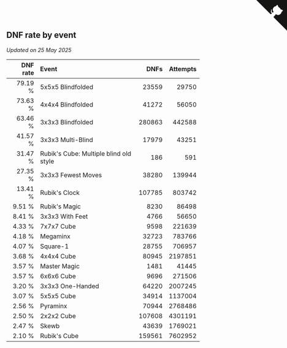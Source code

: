 ## DNF rate by event

*Updated on 25 May 2025*

| DNF rate | Event | DNFs | Attempts |
| ---: | :--- | ---: | ---: |
| 79.19 % | 5x5x5 Blindfolded | 23559 | 29750 |
| 73.63 % | 4x4x4 Blindfolded | 41272 | 56050 |
| 63.46 % | 3x3x3 Blindfolded | 280863 | 442588 |
| 41.57 % | 3x3x3 Multi-Blind | 17979 | 43251 |
| 31.47 % | Rubik's Cube: Multiple blind old style | 186 | 591 |
| 27.35 % | 3x3x3 Fewest Moves | 38280 | 139944 |
| 13.41 % | Rubik's Clock | 107785 | 803742 |
| 9.51 % | Rubik's Magic | 8230 | 86498 |
| 8.41 % | 3x3x3 With Feet | 4766 | 56650 |
| 4.33 % | 7x7x7 Cube | 9598 | 221639 |
| 4.18 % | Megaminx | 32723 | 783766 |
| 4.07 % | Square-1 | 28755 | 706957 |
| 3.68 % | 4x4x4 Cube | 80945 | 2197851 |
| 3.57 % | Master Magic | 1481 | 41445 |
| 3.57 % | 6x6x6 Cube | 9696 | 271506 |
| 3.20 % | 3x3x3 One-Handed | 64220 | 2007245 |
| 3.07 % | 5x5x5 Cube | 34914 | 1137004 |
| 2.56 % | Pyraminx | 70944 | 2768486 |
| 2.50 % | 2x2x2 Cube | 107608 | 4301191 |
| 2.47 % | Skewb | 43639 | 1769021 |
| 2.10 % | Rubik's Cube | 159561 | 7602952 |


<a href="https://github.com/jonatanklosko/wca_statistics" class="github-corner" aria-label="View source on Github"><svg width="80" height="80" viewBox="0 0 250 250" style="fill:#151513; color:#fff; position: absolute; top: 0; border: 0; right: 0;" aria-hidden="true"><path d="M0,0 L115,115 L130,115 L142,142 L250,250 L250,0 Z"></path><path d="M128.3,109.0 C113.8,99.7 119.0,89.6 119.0,89.6 C122.0,82.7 120.5,78.6 120.5,78.6 C119.2,72.0 123.4,76.3 123.4,76.3 C127.3,80.9 125.5,87.3 125.5,87.3 C122.9,97.6 130.6,101.9 134.4,103.2" fill="currentColor" style="transform-origin: 130px 106px;" class="octo-arm"></path><path d="M115.0,115.0 C114.9,115.1 118.7,116.5 119.8,115.4 L133.7,101.6 C136.9,99.2 139.9,98.4 142.2,98.6 C133.8,88.0 127.5,74.4 143.8,58.0 C148.5,53.4 154.0,51.2 159.7,51.0 C160.3,49.4 163.2,43.6 171.4,40.1 C171.4,40.1 176.1,42.5 178.8,56.2 C183.1,58.6 187.2,61.8 190.9,65.4 C194.5,69.0 197.7,73.2 200.1,77.6 C213.8,80.2 216.3,84.9 216.3,84.9 C212.7,93.1 206.9,96.0 205.4,96.6 C205.1,102.4 203.0,107.8 198.3,112.5 C181.9,128.9 168.3,122.5 157.7,114.1 C157.9,116.9 156.7,120.9 152.7,124.9 L141.0,136.5 C139.8,137.7 141.6,141.9 141.8,141.8 Z" fill="currentColor" class="octo-body"></path></svg></a><style>.github-corner:hover .octo-arm{animation:octocat-wave 560ms ease-in-out}@keyframes octocat-wave{0%,100%{transform:rotate(0)}20%,60%{transform:rotate(-25deg)}40%,80%{transform:rotate(10deg)}}@media (max-width:500px){.github-corner:hover .octo-arm{animation:none}.github-corner .octo-arm{animation:octocat-wave 560ms ease-in-out}}</style>
